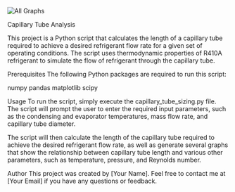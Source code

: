 
![All Graphs](https://user-images.githubusercontent.com/38880121/212341369-9373c049-f9b5-454e-815f-d7b16a5f9d30.png)

Capillary Tube Analysis

This project is a Python script that calculates the length of a capillary tube required to achieve a desired refrigerant flow rate for a given set of operating conditions. The script uses thermodynamic properties of R410A refrigerant to simulate the flow of refrigerant through the capillary tube.

Prerequisites
The following Python packages are required to run this script:

numpy
pandas
matplotlib
scipy

Usage
To run the script, simply execute the capillary_tube_sizing.py file. The script will prompt the user to enter the required input parameters, such as the condensing and evaporator temperatures, mass flow rate, and capillary tube diameter.

The script will then calculate the length of the capillary tube required to achieve the desired refrigerant flow rate, as well as generate several graphs that show the relationship between capillary tube length and various other parameters, such as temperature, pressure, and Reynolds number.

Author
This project was created by [Your Name]. Feel free to contact me at [Your Email] if you have any questions or feedback.
